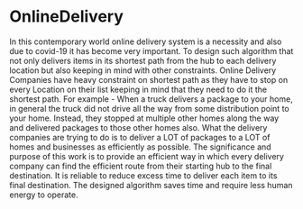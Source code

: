 # OnlineDelivery

In this contemporary world online delivery system is a necessity and also due 
to covid-19 it has become very important. To design such algorithm that not 
only delivers items in its shortest path from the hub to each delivery location 
but also keeping in mind with other constraints. Online Delivery Companies 
have heavy constraint on shortest path as they have to stop on every Location 
on their list keeping in mind that they need to do it the shortest path. 
For example - When a truck delivers a package to your home, in general the 
truck did not drive all the way from some distribution point to your home. 
Instead, they stopped at multiple other homes along the way and delivered 
packages to those other homes also. What the delivery companies are trying to 
do is to deliver a LOT of packages to a LOT of homes and businesses as 
efficiently as possible. 
The significance and purpose of this work is to provide an efficient way in 
which every delivery company can find the efficient route from their starting 
hub to the final destination. It is reliable to reduce excess time to deliver each 
item to its final destination. The designed algorithm saves time and require less 
human energy to operate.
